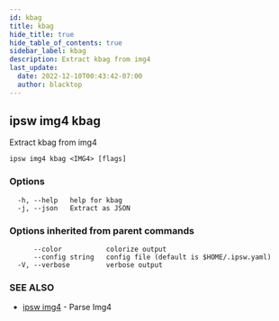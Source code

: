 ```yaml
---
id: kbag
title: kbag
hide_title: true
hide_table_of_contents: true
sidebar_label: kbag
description: Extract kbag from img4
last_update:
  date: 2022-12-10T00:43:42-07:00
  author: blacktop
---
```

## ipsw img4 kbag

Extract kbag from img4

```
ipsw img4 kbag <IMG4> [flags]
```

### Options

```
  -h, --help   help for kbag
  -j, --json   Extract as JSON
```

### Options inherited from parent commands

```
      --color           colorize output
      --config string   config file (default is $HOME/.ipsw.yaml)
  -V, --verbose         verbose output
```

### SEE ALSO

* [ipsw img4](/docs/cli/ipsw/img4)	 - Parse Img4

